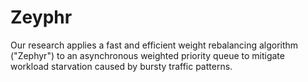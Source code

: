 # Zeyphr

Our research applies a fast and efficient weight rebalancing algorithm ("Zephyr") to an asynchronous weighted priority queue to mitigate workload starvation caused by bursty traffic patterns.